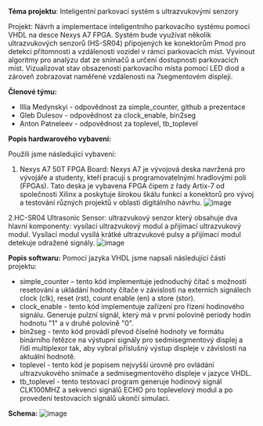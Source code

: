 **Téma projektu**: Inteligentní parkovací systém s ultrazvukovými senzory

Projekt: Návrh a implementace inteligentního parkovacího systému pomocí VHDL na desce Nexys A7 FPGA. Systém bude využívat několik ultrazvukových senzorů (HS-SR04) připojených ke konektorům Pmod pro detekci přítomnosti a vzdálenosti vozidel v rámci parkovacích míst. Vyvinout algoritmy pro analýzu dat ze snímačů a určení dostupnosti parkovacích míst. Vizualizovat stav obsazenosti parkovacího místa pomocí LED diod a zároveň zobrazovat naměřené vzdálenosti na 7segmentovém displeji.
 

**Členové týmu:**
- Illia Medynskyi - odpovědnost za simple_counter, github a prezentace
- Gleb Dulesov - odpovědnost za clock_enable, bin2seg
- Anton Patneleev - odpovědnost za toplevel, tb_toplevel

  
**Popis hardwarového vybavení:**

Použili jsme následující vybavení:

1. Nexys A7 50T FPGA Board: 
Nexys A7 je vývojová deska navržená pro vývojáře a studenty, kteří pracují s programovatelnými hradlovými poli (FPGAs). Tato deska je vybavena FPGA čipem z řady Artix-7 od společnosti Xilinx a poskytuje širokou škálu funkcí a konektorů pro vývoj a testování různých projektů v oblasti digitálního návrhu. 
![image](https://github.com/IlMed98/sencor/assets/167453979/98253584-1897-42ec-8fcf-98466b05279e)

2.HC-SR04 Ultrasonic Sensor: ultrazvukový senzor který obsahuje dva hlavní komponenty: vysílací ultrazvukový modul a přijímací ultrazvukový modul. Vysílací modul vysílá krátké ultrazvukové pulsy a přijímací modul detekuje odražené signály.
![image](https://github.com/IlMed98/sencor/assets/167453979/2149a996-63ee-4e9f-9f96-ad85f94cd47c)

**Popis softwaru:**
Pomocí jazyka VHDL jsme napsali následující části projektu:

- simple_counter – tento kód implementuje jednoduchý čítač s možností resetování a ukládání hodnoty čítače v závislosti na externích signálech clock (clk), reset (rst), count enable (en) a store (stor).
- clock_enable - tento kód implementuje zařízení pro řízení hodinového signálu. Generuje pulzní signál, který má v první polovině periody hodin hodnotu "1" a v druhé polovině "0".
- bin2seg - tento kód provádí převod číselné hodnoty ve formátu binárního řetězce na výstupní signály pro sedmisegmentový displej a řídí multiplexor tak, aby vybral příslušný výstup displeje v závislosti na aktuální hodnotě.
- toplevel - tento kód je popisem nejvyšší úrovně pro ovládání ultrazvukového snímače a sedmisegmentového displeje v jazyce VHDL.
- tb_toplevel - tento testovací program generuje hodinový signál CLK100MHZ a sekvenci signálů ECHO pro toplevelový modul a po provedení testovacích signálů ukončí simulaci.

**Schema:**
![image](https://github.com/IlMed98/sencor/assets/167453979/b2267b3b-36cc-419d-b223-ceb20c3bd076)


